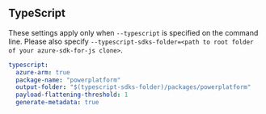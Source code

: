 ## TypeScript

These settings apply only when `--typescript` is specified on the command line.
Please also specify `--typescript-sdks-folder=<path to root folder of your azure-sdk-for-js clone>`.

```yaml $(typescript)
typescript:
  azure-arm: true
  package-name: "powerplatform"
  output-folder: "$(typescript-sdks-folder)/packages/powerplatform"
  payload-flattening-threshold: 1
  generate-metadata: true
```
